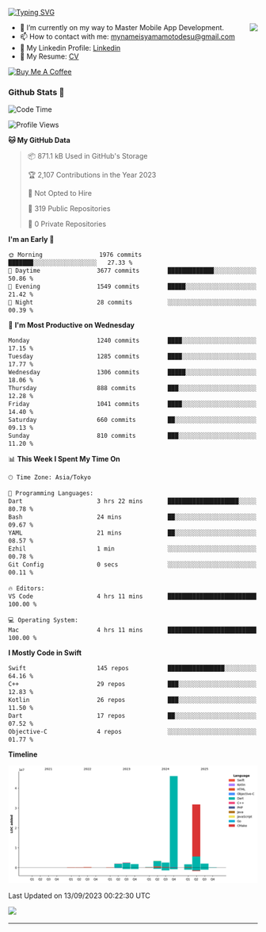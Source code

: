 
[![Typing SVG](https://readme-typing-svg.demolab.com/?lines=Thank+You+For+Visiting!!;You+Are+Welcome✨;I+am+Kyo+Yamamoto;Mobile+Developer)](https://git.io/typing-svg)
<p>
<img align="right" src="https://media.giphy.com/media/26ufdb3cYKwbRtYVW/giphy.gif" style="max-width:100%;" height="150px">

- 🌱 I’m currently on my way to Master Mobile App Development.
- 📫 How to contact with me: mynameisyamamotodesu@gmail.com
- 🔗 My Linkedin Profile: [Linkedin](https://www.linkedin.com/in/kyo-yamamoto-a2ab50239)
- 🔗 My Resume: [CV](https://www.kickresume.com/cv/ZWKvXV/)

<a href="https://www.buymeacoffee.com/kyoyamamoto" target="_blank"><img src="https://cdn.buymeacoffee.com/buttons/default-orange.png" alt="Buy Me A Coffee" height="41" width="174"></a>

### Github Stats 🥇 
<!--START_SECTION:waka-->
![Code Time](http://img.shields.io/badge/Code%20Time-544%20hrs%202%20mins-blue)

![Profile Views](http://img.shields.io/badge/Profile%20Views-0-blue)

**🐱 My GitHub Data** 

> 📦 871.1 kB Used in GitHub's Storage 
 > 
> 🏆 2,107 Contributions in the Year 2023
 > 
> 🚫 Not Opted to Hire
 > 
> 📜 319 Public Repositories 
 > 
> 🔑 0 Private Repositories 
 > 
**I'm an Early 🐤** 

```text
🌞 Morning                1976 commits        ███████░░░░░░░░░░░░░░░░░░   27.33 % 
🌆 Daytime                3677 commits        █████████████░░░░░░░░░░░░   50.86 % 
🌃 Evening                1549 commits        █████░░░░░░░░░░░░░░░░░░░░   21.42 % 
🌙 Night                  28 commits          ░░░░░░░░░░░░░░░░░░░░░░░░░   00.39 % 
```
📅 **I'm Most Productive on Wednesday** 

```text
Monday                   1240 commits        ████░░░░░░░░░░░░░░░░░░░░░   17.15 % 
Tuesday                  1285 commits        ████░░░░░░░░░░░░░░░░░░░░░   17.77 % 
Wednesday                1306 commits        █████░░░░░░░░░░░░░░░░░░░░   18.06 % 
Thursday                 888 commits         ███░░░░░░░░░░░░░░░░░░░░░░   12.28 % 
Friday                   1041 commits        ████░░░░░░░░░░░░░░░░░░░░░   14.40 % 
Saturday                 660 commits         ██░░░░░░░░░░░░░░░░░░░░░░░   09.13 % 
Sunday                   810 commits         ███░░░░░░░░░░░░░░░░░░░░░░   11.20 % 
```


📊 **This Week I Spent My Time On** 

```text
🕑︎ Time Zone: Asia/Tokyo

💬 Programming Languages: 
Dart                     3 hrs 22 mins       ████████████████████░░░░░   80.78 % 
Bash                     24 mins             ██░░░░░░░░░░░░░░░░░░░░░░░   09.67 % 
YAML                     21 mins             ██░░░░░░░░░░░░░░░░░░░░░░░   08.57 % 
Ezhil                    1 min               ░░░░░░░░░░░░░░░░░░░░░░░░░   00.78 % 
Git Config               0 secs              ░░░░░░░░░░░░░░░░░░░░░░░░░   00.11 % 

🔥 Editors: 
VS Code                  4 hrs 11 mins       █████████████████████████   100.00 % 

💻 Operating System: 
Mac                      4 hrs 11 mins       █████████████████████████   100.00 % 
```

**I Mostly Code in Swift** 

```text
Swift                    145 repos           ████████████████░░░░░░░░░   64.16 % 
C++                      29 repos            ███░░░░░░░░░░░░░░░░░░░░░░   12.83 % 
Kotlin                   26 repos            ███░░░░░░░░░░░░░░░░░░░░░░   11.50 % 
Dart                     17 repos            ██░░░░░░░░░░░░░░░░░░░░░░░   07.52 % 
Objective-C              4 repos             ░░░░░░░░░░░░░░░░░░░░░░░░░   01.77 % 
```



**Timeline**

![Lines of Code chart](https://raw.githubusercontent.com/YamamotoDesu/YamamotoDesu/main/assets/bar_graph.png)


 Last Updated on 13/09/2023 00:22:30 UTC
<!--END_SECTION:waka-->

![](https://github-profile-summary-cards.vercel.app/api/cards/profile-details?username=YamamotoDesu&theme=vue)

----
